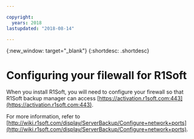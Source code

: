 ```yaml
---

copyright:
  years: 2018
lastupdated: "2018-08-14"

---
```


{:new_window: target="_blank"}
{:shortdesc: .shortdesc}

# Configuring your filewall for R1Soft

When you install R1Soft, you will need to configure your firewall so that R1Soft backup manager can access [https://activation.r1soft.com:443](https://activation.r1soft.com:443).

For more information, refer to [http://wiki.r1soft.com/display/ServerBackup/Configure+network+ports](http://wiki.r1soft.com/display/ServerBackup/Configure+network+ports).
